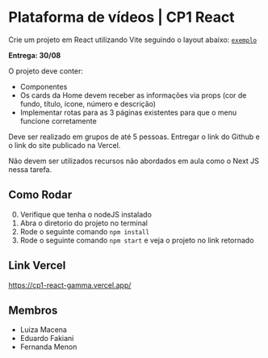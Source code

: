 
# Plataforma de vídeos | CP1 React

Crie um projeto em React utilizando Vite seguindo o layout abaixo:
<code><a href="https://www.figma.com/design/9UoO20oNMIsv7BWpXpRiHP/Plataforma-de-v%C3%ADdeos?node-id=0-1&t=b6s26EuINyZalyCQ-1">exemplo</a></code>

**Entrega: 30/08**

O projeto deve conter:

- Componentes
- Os cards da Home devem receber as informações via props (cor de fundo, título, ícone, número e descrição)
- Implementar rotas para as 3 páginas existentes para que o menu funcione corretamente

Deve ser realizado em grupos de até 5 pessoas. Entregar o link do Github e o link do site publicado na Vercel.

Não devem ser utilizados recursos não abordados em aula como o Next JS nessa tarefa.

## Como Rodar
  0) Verifique que tenha o nodeJS instalado
  1) Abra o diretorio do projeto no terminal
  2) Rode o seguinte comando `npm install`
  3) Rode o seguinte comando `npm start` e veja o projeto no link retornado

## Link Vercel
https://cp1-react-gamma.vercel.app/ 

## Membros
- Luiza Macena
- Eduardo Fakiani
- Fernanda Menon